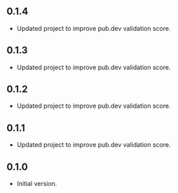 ## 0.1.4

- Updated project to improve pub.dev validation score.

## 0.1.3

- Updated project to improve pub.dev validation score.

## 0.1.2

- Updated project to improve pub.dev validation score.

## 0.1.1

- Updated project to improve pub.dev validation score.

## 0.1.0

- Initial version.
